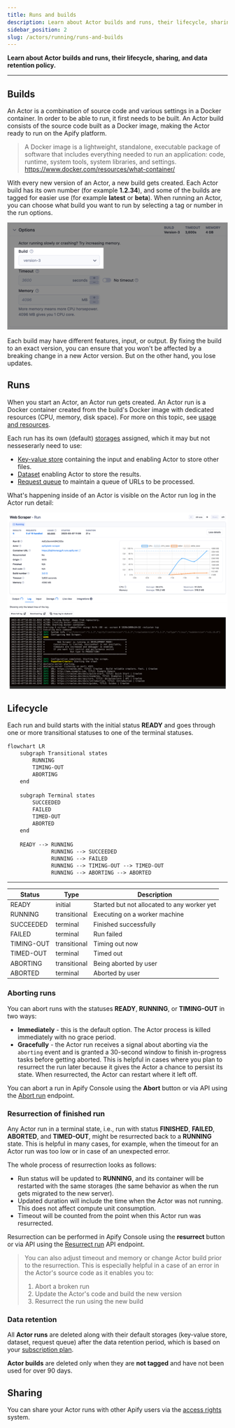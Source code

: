```yaml
---
title: Runs and builds
description: Learn about Actor builds and runs, their lifecycle, sharing, and data retention policy.
sidebar_position: 2
slug: /actors/running/runs-and-builds
---
```


**Learn about Actor builds and runs, their lifecycle, sharing, and data retention policy.**

---

## Builds

An Actor is a combination of source code and various settings in a Docker container. In order to be able to run, it first needs to be built. An Actor build consists of the source code built as a Docker image, making the Actor ready to run on the Apify platform.

> A Docker image is a lightweight, standalone, executable package of software that includes everything needed to run an application: code, runtime, system tools, system libraries, and settings.
> <https://www.docker.com/resources/what-container/>

With every new version of an Actor, a new build gets created. Each Actor build has its own number (for example <strong>1.2.34</strong>), and some of the builds are tagged for easier use (for example <strong>latest</strong> or <strong>beta</strong>). When running an Actor, you can choose what build you want to run by selecting a tag or number in the run options.

![Actor run options](./images/runs_and_builds/actor-run-options.png)

Each build may have different features, input, or output. By fixing the build to an exact version, you can ensure that you won't be affected by a breaking change in a new Actor version. But on the other hand, you lose updates.

## Runs

When you start an Actor, an Actor run gets created. An Actor run is a Docker container created from the build's Docker image with dedicated resources (CPU, memory, disk space). For more on this topic, see [usage and resources](./usage_and_resources.md).

Each run has its own (default) [storages](../../storage) assigned, which it may but not nesseserarly need to use:

- [Key-value store](../../storage/key-value-store) containing the input and enabling Actor to store other files.
- [Dataset](../../storage/dataset) enabling Actor to store the results.
- [Request queue](../../storage/request-queue) to maintain a queue of URLs to be processed.

What's happening inside of an Actor is visible on the Actor run log in the Actor run detail:

![Actor run](./images/runs_and_builds/actor-run-detail.png)

## Lifecycle

Each run and build starts with the initial status **READY** and goes through one or more transitional statuses to one of the terminal statuses.

```mermaid
flowchart LR
    subgraph Transitional states
        RUNNING
        TIMING-OUT
        ABORTING
    end

    subgraph Terminal states
        SUCCEEDED
        FAILED
        TIMED-OUT
        ABORTED
    end

    READY --> RUNNING
              RUNNING --> SUCCEEDED
              RUNNING --> FAILED
              RUNNING --> TIMING-OUT --> TIMED-OUT
              RUNNING --> ABORTING --> ABORTED
```

---

| Status     | Type         | Description                                 |
|------------|--------------|---------------------------------------------|
| READY      | initial      | Started but not allocated to any worker yet |
| RUNNING    | transitional | Executing on a worker machine               |
| SUCCEEDED  | terminal     | Finished successfully                       |
| FAILED     | terminal     | Run failed                                  |
| TIMING-OUT | transitional | Timing out now                              |
| TIMED-OUT  | terminal     | Timed out                                   |
| ABORTING   | transitional | Being aborted by user                       |
| ABORTED    | terminal     | Aborted by user                             |


### Aborting runs

You can abort runs with the statuses **READY**, **RUNNING**, or **TIMING-OUT** in two ways:

- **Immediately** - this is the default option. The Actor process is killed immediately with no grace period.
- **Gracefully** - the Actor run receives a signal about aborting via the `aborting` event and is granted a 30-second window to finish in-progress tasks before getting aborted. This is helpful in cases where you plan to resurrect the run later because it gives the Actor a chance to persist its state. When resurrected, the Actor can restart where it left off.

You can abort a run in Apify Console using the **Abort** button or via API using the [Abort run](/api/v2#/reference/actor-runs/abort-run/abort-run) endpoint.

### Resurrection of finished run

Any Actor run in a terminal state, i.e., run with status **FINISHED**, **FAILED**, **ABORTED**, and **TIMED-OUT**, might be resurrected back to a **RUNNING** state. This is helpful in many cases, for example, when the timeout for an Actor run was too low or in case of an unexpected error.

The whole process of resurrection looks as follows:

- Run status will be updated to **RUNNING**, and its container will be restarted with the same storages (the same behavior as when the run gets migrated to the new server).
- Updated duration will include the time when the Actor was not running. This does not affect compute unit consumption.
- Timeout will be counted from the point when this Actor run was resurrected.

Resurrection can be performed in Apify Console using the **resurrect** button or via API using the [Resurrect run](/api/v2#/reference/actors/resurrect-run) API endpoint.

> You can also adjust timeout and memory or change Actor build prior to the resurrection. This is especially helpful in a case of an error in the Actor's source code as it enables you to:
>
> 1. Abort a broken run
> 2. Update the Actor's code and build the new version
> 3. Resurrect the run using the new build

### Data retention

All **Actor runs** are deleted along with their default storages (key-value store, dataset, request queue) after the data retention period, which is based on your [subscription plan](https://apify.com/pricing).

**Actor builds** are deleted only when they are **not tagged** and have not been used for over 90 days.

## Sharing

You can share your Actor runs with other Apify users via the [access rights](../../collaboration/index.md) system.
